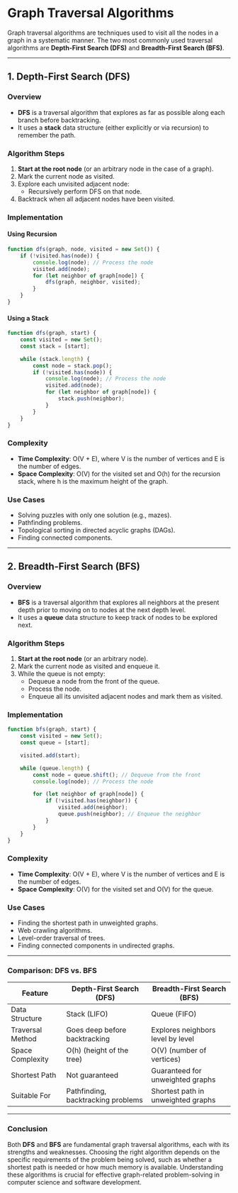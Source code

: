 # **Graph Traversal Algorithms**

Graph traversal algorithms are techniques used to visit all the nodes in a graph in a systematic manner. The two most commonly used traversal algorithms are **Depth-First Search (DFS)** and **Breadth-First Search (BFS)**.

---

## **1. Depth-First Search (DFS)**

### **Overview**

- **DFS** is a traversal algorithm that explores as far as possible along each branch before backtracking.
- It uses a **stack** data structure (either explicitly or via recursion) to remember the path.

### **Algorithm Steps**

1. **Start at the root node** (or an arbitrary node in the case of a graph).
2. Mark the current node as visited.
3. Explore each unvisited adjacent node:
   - Recursively perform DFS on that node.
4. Backtrack when all adjacent nodes have been visited.

### **Implementation**

#### **Using Recursion**

```javascript
function dfs(graph, node, visited = new Set()) {
    if (!visited.has(node)) {
        console.log(node); // Process the node
        visited.add(node);
        for (let neighbor of graph[node]) {
            dfs(graph, neighbor, visited);
        }
    }
}
```

#### **Using a Stack**

```javascript
function dfs(graph, start) {
    const visited = new Set();
    const stack = [start];

    while (stack.length) {
        const node = stack.pop();
        if (!visited.has(node)) {
            console.log(node); // Process the node
            visited.add(node);
            for (let neighbor of graph[node]) {
                stack.push(neighbor);
            }
        }
    }
}
```

### **Complexity**

- **Time Complexity**: O(V + E), where V is the number of vertices and E is the number of edges.
- **Space Complexity**: O(V) for the visited set and O(h) for the recursion stack, where h is the maximum height of the graph.

### **Use Cases**

- Solving puzzles with only one solution (e.g., mazes).
- Pathfinding problems.
- Topological sorting in directed acyclic graphs (DAGs).
- Finding connected components.

---

## **2. Breadth-First Search (BFS)**

### **Overview**

- **BFS** is a traversal algorithm that explores all neighbors at the present depth prior to moving on to nodes at the next depth level.
- It uses a **queue** data structure to keep track of nodes to be explored next.

### **Algorithm Steps**

1. **Start at the root node** (or an arbitrary node).
2. Mark the current node as visited and enqueue it.
3. While the queue is not empty:
   - Dequeue a node from the front of the queue.
   - Process the node.
   - Enqueue all its unvisited adjacent nodes and mark them as visited.

### **Implementation**

```javascript
function bfs(graph, start) {
    const visited = new Set();
    const queue = [start];

    visited.add(start);

    while (queue.length) {
        const node = queue.shift(); // Dequeue from the front
        console.log(node); // Process the node

        for (let neighbor of graph[node]) {
            if (!visited.has(neighbor)) {
                visited.add(neighbor);
                queue.push(neighbor); // Enqueue the neighbor
            }
        }
    }
}
```

### **Complexity**

- **Time Complexity**: O(V + E), where V is the number of vertices and E is the number of edges.
- **Space Complexity**: O(V) for the visited set and O(V) for the queue.

### **Use Cases**

- Finding the shortest path in unweighted graphs.
- Web crawling algorithms.
- Level-order traversal of trees.
- Finding connected components in undirected graphs.

---

### **Comparison: DFS vs. BFS**

| Feature                | Depth-First Search (DFS)         | Breadth-First Search (BFS)          |
|------------------------|----------------------------------|-------------------------------------|
| Data Structure         | Stack (LIFO)                     | Queue (FIFO)                        |
| Traversal Method       | Goes deep before backtracking     | Explores neighbors level by level   |
| Space Complexity       | O(h) (height of the tree)       | O(V) (number of vertices)           |
| Shortest Path          | Not guaranteed                    | Guaranteed for unweighted graphs     |
| Suitable For           | Pathfinding, backtracking problems | Shortest path in unweighted graphs  |

---

### **Conclusion**

Both **DFS** and **BFS** are fundamental graph traversal algorithms, each with its strengths and weaknesses. Choosing the right algorithm depends on the specific requirements of the problem being solved, such as whether a shortest path is needed or how much memory is available. Understanding these algorithms is crucial for effective graph-related problem-solving in computer science and software development.
